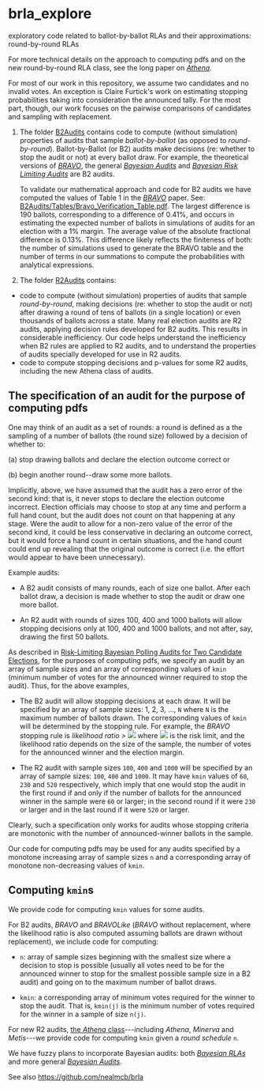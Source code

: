 # brla_explore
exploratory code related to ballot-by-ballot RLAs and their approximations: round-by-round RLAs

For more technical details on the approach to computing pdfs and on the new round-by-round RLA class, see the long paper on [*Athena*](https://arxiv.org/abs/2008.02315). 

For most of our work in this repository, we assume two candidates and no invalid votes. An exception is Claire Furtick's work on estimating stopping probabilities taking into consideration the announced tally. For the most part, though, our work focuses on the pairwise comparisons of candidates and sampling with replacement. 

1. The folder [B2Audits](https://github.com/gwexploratoryaudits/brla_explore/tree/master/B2Audits) contains code to compute (without simulation) properties of audits that sample *ballot-by-ballot* (as opposed to *round-by-round*). Ballot-by-Ballot (or B2) audits make decisions (re: whether to stop the audit or not) at every ballot draw. For example, the theoretical versions of [*BRAVO*](https://www.usenix.org/system/files/conference/evtwote12/evtwote12-final27.pdf), the general [*Bayesian Audits*](https://arxiv.org/abs/1801.00528) and [*Bayesian Risk Limiting Audits*](https://arxiv.org/abs/1902.00999) are B2 audits. 

    To validate our mathematical approach and code for B2 audits we have computed the values of Table 1 in the [*BRAVO*](https://www.usenix.org/system/files/conference/evtwote12/evtwote12-final27.pdf) paper. See: [B2Audits/Tables/Bravo_Verification_Table.pdf](https://github.com/gwexploratoryaudits/brla_explore/tree/master/B2Audits/Tables/Bravo_Verification_Table.pdf). The largest difference is 190 ballots, corresponding to a difference of 0.41\%, and occurs in estimating the expected number of ballots in simulations of audits for an election with a 1\% margin.  The average value of the absolute fractional difference is 0.13\%. This difference likely reflects the finiteness of both: the number of simulations used to generate the BRAVO table and the number of terms in our summations to compute the probabilities with analytical expressions.  

2. The folder [R2Audits](https://github.com/gwexploratoryaudits/brla_explore/tree/master/R2Audits) contains: 
* code to compute (without simulation) properties of audits that sample *round-by-round*, making decisions (re: whether to stop the audit or not) after drawing a round of tens of ballots (in a single location) or even thousands of ballots across a state. Many real election audits are R2 audits, applying decision rules developed for B2 audits. This results in considerable inefficiency. Our code helps understand the inefficiency when B2 rules are applied to R2 audits, and to understand the properties of audits specially developed for use in R2 audits. 
* code to compute stopping decisions and p-values for some R2 audits, including the new Athena class of audits. 

## The specification of an audit for the purpose of computing pdfs
One may think of an audit as a set of rounds: a round is defined as a the sampling of a number of ballots (the round size) followed by a decision of whether to: 

(a) stop drawing ballots and declare the election outcome correct or

(b) begin another round--draw some more ballots. 

Implicitly, above, we have assumed that the audit has a zero error of the second kind: that is, it never stops to declare the election outcome incorrect. Election officials may choose to stop at any time and perform a full hand count, but the audit does not count on that happening at any stage. Were the audit to allow for a non-zero value of the error of the second kind, it could be less conservative in declaring an outcome correct, but it would force a hand count in certain situations, and the hand count could end up revealing that the original outcome is correct (i.e. the effort would appear to have been unnecessary). 

Example audits: 

* A B2 audit consists of many rounds, each of size one ballot. After each ballot draw, a decision is made whether to stop the audit or draw one more ballot. 

* An R2 audit with rounds of sizes 100, 400 and 1000 ballots will allow stopping decisions only at 100, 400 and 1000 ballots, and not after, say, drawing the first 50 ballots. 

As described in [Risk-Limiting Bayesian Polling Audits for Two Candidate Elections](https://arxiv.org/abs/1902.00999), for the purposes of computing pdfs, we specify an audit by an array of sample sizes and an array of corresponding values of `kmin` (minimum number of votes for the announced winner required to stop the audit). Thus, for the above examples, 

* The B2 audit will allow stopping decisions at each draw. It will be specified by an array of sample sizes: 1, 2, 3, ..., `N` where `N` is the maximum number of ballots drawn. The corresponding values of `kmin` will be determined by the stopping rule. For example, the *BRAVO* stopping rule is *likelihood ratio >* <img src="https://render.githubusercontent.com/render/math?math=\large \frac{1}{\alpha}"> where <img src="https://render.githubusercontent.com/render/math?math=\large \alpha"> is the risk limit, and the likelihood ratio depends on the size of the sample, the number of votes for the announced winner and the election margin. 

* The R2 audit with sample sizes `100`, `400` and `1000` will be specified by an array of sample sizes: `100`, `400` and `1000`. It may have `kmin` values of `60`, `230` and `520` respectively, which imply that one would stop the audit in the first round if and only if the number of ballots for the announced winner in the sample were `60` or larger; in the second round if it were `230` or larger and in the last round if it were `520` or larger. 

Clearly, such a specification only works for audits whose stopping criteria are monotonic with the number of announced-winner ballots in the sample. 

Our code for computing pdfs may be used for any audits specified by a monotone increasing array of sample sizes `n` and a corresponding array of monotone non-decreasing values of `kmin`. 

## Computing `kmin`s

We provide code for computing `kmin` values for some audits. 

For B2 audits, *BRAVO* and *BRAVOLike* (*BRAVO* without replacement, where the likelihood ratio is also computed assuming ballots are drawn without replacement), we include code for computing:

* `n`: array of sample sizes beginning with the smallest size where a decision to stop is possible (usually all votes need to be for the announced winner to stop for the smallest possible sample size in a B2 audit) and going on to the maximum number of ballot draws. 

* `kmin`: a corresponding array of minimum votes required for the winner to stop the audit. That is, `kmin(j)` is the minimum number of votes required for the winner in a sample of size `n(j)`.  

For new R2 audits, [the *Athena* class](https://arxiv.org/abs/2008.02315)---including *Athena*, *Minerva* and *Metis*---we provide code for computing `kmin` given a *round schedule* `n`. 
  
  We have fuzzy plans to incorporate Bayesian audits: both [*Bayesian RLAs*](https://arxiv.org/abs/1902.00999) and more general [*Bayesian Audits*](https://arxiv.org/abs/1801.00528). 
  
See also https://github.com/nealmcb/brla

